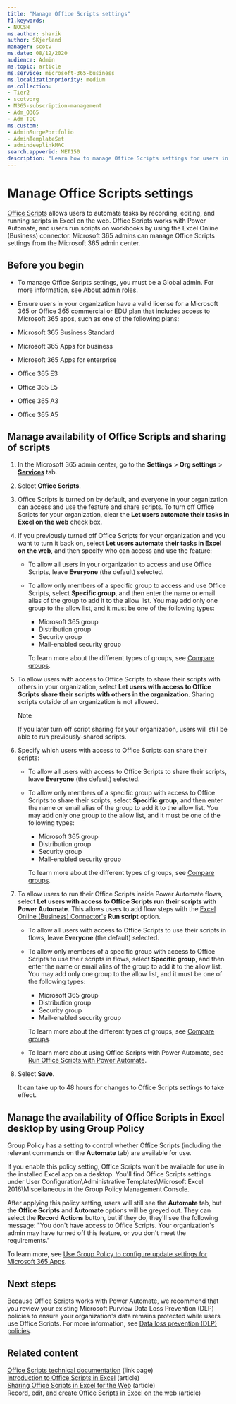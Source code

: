 ```yaml
---
title: "Manage Office Scripts settings"
f1.keywords:
- NOCSH
ms.author: sharik
author: SKjerland
manager: scotv
ms.date: 08/12/2020
audience: Admin
ms.topic: article
ms.service: microsoft-365-business
ms.localizationpriority: medium
ms.collection:
- Tier2
- scotvorg
- M365-subscription-management
- Adm_O365
- Adm_TOC
ms.custom:
- AdminSurgePortfolio
- AdminTemplateSet
- admindeeplinkMAC
search.appverid: MET150
description: "Learn how to manage Office Scripts settings for users in your organization."
---
```


# Manage Office Scripts settings

[Office Scripts](/office/dev/scripts) allows users to automate tasks by recording, editing, and running scripts in Excel on the web. Office Scripts works with Power Automate, and users run scripts on workbooks by using the Excel Online (Business) connector. Microsoft 365 admins can manage Office Scripts settings from the Microsoft 365 admin center.

## Before you begin

- To manage Office Scripts settings, you must be a Global admin. For more information, see [About admin roles](../add-users/about-admin-roles.md).

- Ensure users in your organization have a valid license for a Microsoft 365 or Office 365 commercial or EDU plan that includes access to Microsoft 365 apps, such as one of the following plans:

- Microsoft 365 Business Standard
- Microsoft 365 Apps for business
- Microsoft 365 Apps for enterprise
- Office 365 E3
- Office 365 E5
- Office 365 A3
- Office 365 A5

## Manage availability of Office Scripts and sharing of scripts

1. In the Microsoft 365 admin center, go to the **Settings** \> **Org settings** \> **[Services](https://go.microsoft.com/fwlink/p/?linkid=2053743)** tab.

2. Select **Office Scripts**.

3. Office Scripts is turned on by default, and everyone in your organization can access and use the feature and share scripts. To turn off Office Scripts for your organization, clear the **Let users automate their tasks in Excel on the web** check box.

4. If you previously turned off Office Scripts for your organization and you want to turn it back on, select **Let users automate their tasks in Excel on the web**, and then specify who can access and use the feature:

    - To allow all users in your organization to access and use Office Scripts, leave **Everyone** (the default) selected.

    - To allow only members of a specific group to access and use Office Scripts, select **Specific group**, and then enter the name or email alias of the group to add it to the allow list. You may add only one group to the allow list, and it must be one of the following types:
        - Microsoft 365 group
        - Distribution group
        - Security group
        - Mail-enabled security group

        To learn more about the different types of groups, see [Compare groups](../create-groups/compare-groups.md).

5. To allow users with access to Office Scripts to share their scripts with others in your organization, select **Let users with access to Office Scripts share their scripts with others in the organization**. Sharing scripts outside of an organization is not allowed.

    > [!NOTE]
    > If you later turn off script sharing for your organization, users will still be able to run previously-shared scripts.

6. Specify which users with access to Office Scripts can share their scripts:

    - To allow all users with access to Office Scripts to share their scripts, leave **Everyone** (the default) selected.

    - To allow only members of a specific group with access to Office Scripts to share their scripts, select **Specific group**, and then enter the name or email alias of the group to add it to the allow list. You may add only one group to the allow list, and it must be one of the following types:
        - Microsoft 365 group
        - Distribution group
        - Security group
        - Mail-enabled security group

        To learn more about the different types of groups, see [Compare groups](../create-groups/compare-groups.md).

7. To allow users to run their Office Scripts inside Power Automate flows, select **Let users with access to Office Scripts run their scripts with Power Automate**. This allows users to add flow steps with the [Excel Online (Business) Connector's](/connectors/excelonlinebusiness) **Run script** option.

    - To allow all users with access to Office Scripts to use their scripts in flows, leave **Everyone** (the default) selected.

    - To allow only members of a specific group with access to Office Scripts to use their scripts in flows, select **Specific group**, and then enter the name or email alias of the group to add it to the allow list. You may add only one group to the allow list, and it must be one of the following types:
        - Microsoft 365 group
        - Distribution group
        - Security group
        - Mail-enabled security group

        To learn more about the different types of groups, see [Compare groups](../create-groups/compare-groups.md).

    - To learn more about using Office Scripts with Power Automate, see [Run Office Scripts with Power Automate](/office/dev/scripts/develop/power-automate-integration).

8. Select **Save**.

    It can take up to 48 hours for changes to Office Scripts settings to take effect.

## Manage the availability of Office Scripts in Excel desktop by using Group Policy

Group Policy has a setting to control whether Office Scripts (including the relevant commands on the **Automate** tab) are available for use.

If you enable this policy setting, Office Scripts won't be available for use in the installed Excel app on a desktop. You'll find Office Scripts settings under User Configuration\Administrative Templates\Microsoft Excel 2016\Miscellaneous in the Group Policy Management Console.  

After applying this policy setting, users will still see the **Automate** tab, but the **Office Scripts** and **Automate** options will be greyed out. They can select the **Record Actions** button, but if they do, they'll see the following message: "You don't have access to Office Scripts. Your organization's admin may have turned off this feature, or you don't meet the requirements."

To learn more, see [Use Group Policy to configure update settings for Microsoft 365 Apps](/deployoffice/configure-update-settings-microsoft-365-apps#use-group-policy-to-configure-update-settings-for-microsoft-365-apps).

## Next steps

Because Office Scripts works with Power Automate, we recommend that you review your existing Microsoft Purview Data Loss Prevention (DLP) policies to ensure your organization's data remains protected while users use Office Scripts. For more information, see [Data loss prevention (DLP) policies](/power-automate/prevent-data-loss).

## Related content

[Office Scripts technical documentation](/office/dev/scripts/) (link page)\
[Introduction to Office Scripts in Excel](https://support.microsoft.com/office/9fbe283d-adb8-4f13-a75b-a81c6baf163a) (article)\
[Sharing Office Scripts in Excel for the Web](https://support.microsoft.com/office/226eddbc-3a44-4540-acfe-fccda3d1122b) (article)\
[Record, edit, and create Office Scripts in Excel on the web](/office/dev/scripts/tutorials/excel-tutorial) (article)
